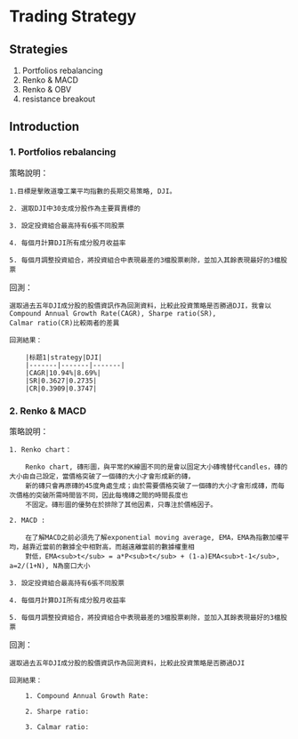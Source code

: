 # __Trading Strategy__
## Strategies
1. Portfolios rebalancing
2. Renko & MACD
3. Renko & OBV
4. resistance breakout
## Introduction
### 1. Portfolios rebalancing
策略說明：
    
    1.目標是擊敗道瓊工業平均指數的長期交易策略, DJI。
    
    2. 選取DJI中30支成分股作為主要買賣標的
    
    3. 設定投資組合最高持有6張不同股票
    
    4. 每個月計算DJI所有成分股月收益率
    
    5. 每個月調整投資組合，將投資組合中表現最差的3檔股票剃除，並加入其餘表現最好的3檔股票

回測：
    
    選取過去五年DJI成分股的股價資訊作為回測資料，比較此投資策略是否勝過DJI，我會以Compound Annual Growth Rate(CAGR), Sharpe ratio(SR), 
    Calmar ratio(CR)比較兩者的差異 
    
    回測結果：
        
        |标题1|strategy|DJI|
        |-------|-------|-------|
        |CAGR|10.94%|8.69%|
        |SR|0.3627|0.2735|
        |CR|0.3909|0.3747|
        
### 2. Renko & MACD
策略說明：
    
    1. Renko chart：

        Renko chart, 磚形圖，與平常的K線圖不同的是會以固定大小磚塊替代candles，磚的大小由自己設定，當價格突破了一個磚的大小才會形成新的磚，
        新的磚只會再原磚的45度角處生成；由於需要價格突破了一個磚的大小才會形成磚，而每次價格的突破所需時間皆不同，因此每塊磚之間的時間長度也
        不固定。磚形圖的優勢在於排除了其他因素，只專注於價格因子。
    
    2. MACD :

        在了解MACD之前必須先了解exponential moving average, EMA，EMA為指數加權平均，越靠近當前的數據全中相對高，而越遠離當前的數據權重相
        對低，EMA<sub>t</sub> = a*P<sub>t</sub> + (1-a)EMA<sub>t-1</sub>, a=2/(1+N), N為窗口大小
    
    3. 設定投資組合最高持有6張不同股票
    
    4. 每個月計算DJI所有成分股月收益率
    
    5. 每個月調整投資組合，將投資組合中表現最差的3檔股票剃除，並加入其餘表現最好的3檔股票

回測：
    
    選取過去五年DJI成分股的股價資訊作為回測資料，比較此投資策略是否勝過DJI
    
    回測結果：
        
        1. Compound Annual Growth Rate:            
        
        2. Sharpe ratio:
        
        3. Calmar ratio:
